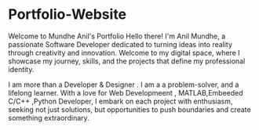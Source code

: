 # Portfolio-Website

Welcome to Mundhe Anil's Portfolio
Hello there! I'm Anil Mundhe, a passionate Software Developer dedicated to turning ideas into reality through creativity and innovation. 
Welcome to my digital space, where I showcase my journey, skills, and the projects that define my professional identity.

I am more than a Developer & Designer . I am a  a problem-solver, and a lifelong learner.
With a love for Web Developmeent , MATLAB,Embeeded C/C++ ,Python Developer, I embark on each project with enthusiasm, seeking not just solutions, 
but opportunities to push boundaries and create something extraordinary.
